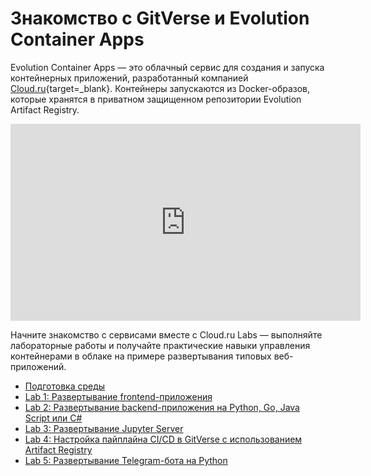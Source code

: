 # Знакомство с GitVerse и Evolution Container Apps

Evolution Container Apps — это облачный сервиc для создания и запуска контейнерных приложений, разработанный компанией [Cloud.ru](https://cloud.ru){target=_blank}. Контейнеры запускаются из Docker-образов, которые хранятся в приватном защищенном репозитории Evolution Artifact Registry. 

<iframe width="560" height="315" 
  src="https://www.youtube.com/embed/83qcJ_IC7EE?si=YJywDjYLSXwnJLik" 
  title="YouTube video player" frameborder="0" 
  allow="accelerometer; autoplay; clipboard-write; encrypted-media; gyroscope; picture-in-picture; web-share" referrerpolicy="strict-origin-when-cross-origin" allowfullscreen></iframe>

Начните знакомство с сервисами вместе с Cloud.ru Labs — выполняйте лабораторные работы и получайте практические навыки управления контейнерами в облаке на примере развертывания типовых веб-приложений.

- [Подготовка среды](/prerequisites)
- [Lab 1: Развертывание frontend-приложения](/lab1)
- [Lab 2: Развертывание backend-приложения на Python, Go, Java Script или C#](/lab2)
- [Lab 3: Развертывание Jupyter Server](/lab3)
- [Lab 4: Настройка пайплайна CI/CD в GitVerse с использованием Artifact Registry](/lab4)
- [Lab 5: Развертывание Telegram-бота на Python](/lab5)